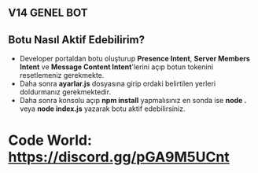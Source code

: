 ## V14 GENEL BOT

## Botu Nasıl Aktif Edebilirim?
- Developer portaldan botu oluşturup **Presence Intent**, **Server Members Intent** ve **Message Content Intent**'lerini açıp botun tokenini resetlemeniz gerekmekte.
- Daha sonra **ayarlar.js** dosyasına girip ordaki belirtilen yerleri doldurmanız gerekmektedir.
- Daha sonra konsolu açıp **npm install** yapmalısınız en sonda ise **node .** veya **node index.js** yazarak botu aktif edebilirsiniz.

# **Code World**: https://discord.gg/pGA9M5UCnt
